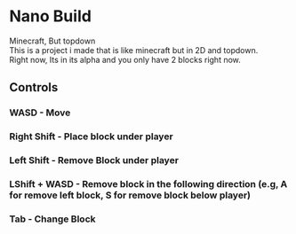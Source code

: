 # Nano Build
Minecraft, But topdown<br>
This is a project i made that is like minecraft but in 2D and topdown.<br>
Right now, Its in its alpha and you only have 2 blocks right now.


## Controls
### WASD - Move
### Right Shift - Place block under player
### Left Shift - Remove Block under player
### LShift + WASD - Remove block in the following direction (e.g, A for remove left block, S for remove block below player)
### Tab - Change Block
